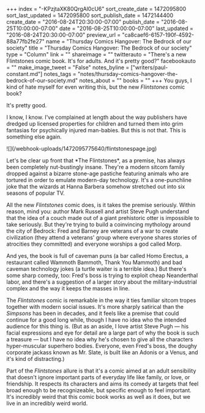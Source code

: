 +++
index = "-KPzjtaXK80QrgAl0cU6"
sort_create_date = 1472095800
sort_last_updated = 1472095800
sort_publish_date = 1472144400
create_date = "2016-08-24T20:30:00-07:00"
publish_date = "2016-08-25T10:00:00-07:00"
date = "2016-08-25T10:00:00-07:00"
last_updated = "2016-08-24T20:30:00-07:00"
preview_url = "ca8caef6-6157-190f-4592-88a77fb2fe27"
name = "Thursday Comics Hangover: The Bedrock of our society"
title = "Thursday Comics Hangover: The Bedrock of our society"
type = "Column"
link = ""
shareimage = ""
twitterauto = "There's a new Flintstones comic book. It's for adults. And it's pretty good?"
facebookauto = ""
make_image_tweet = "False"
notes_byline = ["writers/paul-constant.md"]
notes_tags = "notes/thursday-comics-hangover-the-bedrock-of-our-society.md"
notes_about = ""
books = ""
+++
You guys, I kind of hate myself for even writing this, but the new *Flintstones* comic book? 

It's pretty good. 

I know, I know. I've complained at length about the way publishers have dredged up licensed properties for children and turned them into grim fantasias for psychically injured man-babies. But this is not that. This is something else again.

<p class="image-left">![](/webhook-uploads/1472095775640/flintstonespage.jpg)</p>Let's be clear up front that *The Flintstones*, as a premise, has always been completely nut-bustingly insane. They're a modern sitcom family dropped against a bizarre stone-age pastiche featuring animals who are tortured in order to emulate modern-day technology. It's a one-punchline joke that the wizards at Hanna Barbera somehow stretched out into six seasons of popular TV.

All the new *Flintstones* comic does, is it takes the premise seriously. Within reason, mind you: author Mark Russell and artist Steve Pugh understand that the idea of a couch made out of a giant prehistoric otter is impossible to take seriously. But they're trying to build a coinvincing mythology around the city of Bedrock: Fred and Barney are veterans of a war to create civilization (they attend a veterans' group where everyone shares stories of atrocities they committed) and everyone worships a god called Morp.

And yes, the book is full of caveman puns (a bar called Homo Erectus, a restaurant called Wammoth Bammoth, Thank You Mammoth) and bad caveman technology jokes (a turtle waiter is a terrible idea.) But there's some sharp comedy, too: Fred's boss is trying to exploit cheap Neanderthal labor, and there's a suggestion of a larger story about the military-industrial complex and the way it keeps the masses in line. 

The *Flintstones* comic is remarkable in the way it ties familiar sitcom tropes together with modern social issues. It's more sharply satirical than the *Simpsons* has been in decades, and it feels like a premise that could continue for a good long while, though I have no idea who the intended audience for this thing is. (But as an aside, I love artist Steve Pugh — his facial expressions and eye for detail are a large part of why the book is such a treasure — but I have no idea why he's chosen to give all the characters hyper-muscular superhero bodies. Everyone, even Fred's boss, the doughy corporate jackass known as Mr. Slate, is built like an Adonis or a Venus, and it's kind of distracting.) 

Part of the *Flintstones* allure is that it's a comic aimed at an adult sensibility that doesn't ignore important parts of everyday life like family, or love, or friendship. It respects its characters and aims its comedy at targets that feel broad enough to be recognizeable, but specific enough to feel important. It's incredibly weird that this comic book works as well as it does, but we live in an incredibly weird world.

